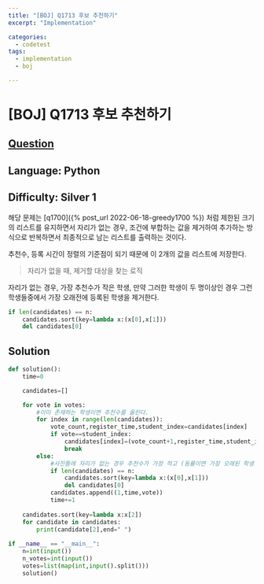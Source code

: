 ```yaml
---
title: "[BOJ] Q1713 후보 추천하기"
excerpt: "Implementation"

categories:
  - codetest
tags:
  - implementation
  - boj

---
```

# [BOJ] Q1713 후보 추천하기
## [Question](https://www.acmicpc.net/problem/1713)
## Language: Python
## Difficulty: Silver 1

해당 문제는 [q1700]({% post_url 2022-06-18-greedy1700 %}) 처럼 제한된 크기의 리스트를 유지하면서 자리가 없는 경우, 조건에 부합하는 값을 제거하여 추가하는 방식으로 반복하면서 최종적으로 남는 리스트를 출력하는 것이다.

추천수, 등록 시간이 정렬의 기준점이 되기 때문에 이 2개의 값을 리스트에 저장한다.

> 자리가 없을 때, 제거할 대상을 찾는 로직

자리가 없는 경우, 가장 추천수가 작은 학생, 만약 그러한 학생이 두 명이상인 경우 그런 학생들중에서 가장 오래전에 등록된 학생을 제거한다.

```python
if len(candidates) == n:
    candidates.sort(key=lambda x:(x[0],x[1]))
    del candidates[0]
```

## Solution

```python
def solution():
    time=0

    candidates=[]

    for vote in votes:
        #이미 존재하는 학생이면 추천수를 올린다.
        for index in range(len(candidates)):
            vote_count,register_time,student_index=candidates[index]
            if vote==student_index:
                candidates[index]=(vote_count+1,register_time,student_index)
                break
        else:
            #사진틀에 자리가 없는 경우 추천수가 가장 적고 (동률이면 가장 오래된 학생 제거)
            if len(candidates) == n:
                candidates.sort(key=lambda x:(x[0],x[1]))
                del candidates[0]
            candidates.append((1,time,vote))   
            time+=1
    
    candidates.sort(key=lambda x:x[2])
    for candidate in candidates:
        print(candidate[2],end=" ")
        
if __name__ == "__main__":
    n=int(input())
    n_votes=int(input())
    votes=list(map(int,input().split()))
    solution()
```